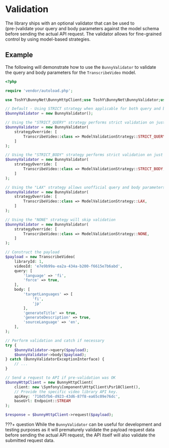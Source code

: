 # Validation

The library ships with an optional validator that can be used to (pre-)validate your query and body parameters against the model schema before sending the actual API request. The validator allows for fine-grained control by using model-based strategies.

## Example

The following will demonstrate how to use the `BunnyValidator` to validate the query and body parameters for the `TranscribeVideo` model.

```php
<?php

require 'vendor/autoload.php';

use ToshY\BunnyNet\BunnyHttpClient;use ToshY\BunnyNet\BunnyValidator;use ToshY\BunnyNet\Enum\Endpoint;use ToshY\BunnyNet\Enum\Validation\ModelValidationStrategy;use ToshY\BunnyNet\Model\Api\Stream\ManageVideos\TranscribeVideo;

// Default - Using STRICT strategy when applicable for both query and body parameters
$bunnyValidator = new BunnyValidator();

// Using the "STRICT_QUERY" strategy performs strict validation on just the query parameters
$bunnyValidator = new BunnyValidator(
    strategyOverride: [
        TranscribeVideo::class => ModelValidationStrategy::STRICT_QUERY,
    ]
);

// Using the "STRICT_BODY" strategy performs strict validation on just the body parameters
$bunnyValidator = new BunnyValidator(
    strategyOverride: [
        TranscribeVideo::class => ModelValidationStrategy::STRICT_BODY,
    ]
);

// Using the "LAX" strategy allows unofficial query and body parameters to be sent in the request
$bunnyValidator = new BunnyValidator(
    strategyOverride: [
        TranscribeVideo::class => ModelValidationStrategy::LAX,
    ]
);

// Using the "NONE" strategy will skip validation
$bunnyValidator = new BunnyValidator(
    strategyOverride: [
        TranscribeVideo::class => ModelValidationStrategy::NONE,
    ]
);

// Construct the payload
$payload = new TranscribeVideo(
    libraryId: 1,
    videoId: 'e7e9b99a-ea2a-434a-b200-f6615e7b6abd',
    query: [
        'language' => 'fi',
        'force' => true,
    ],
    body: [
        'targetLanguages' => [
            'fi',
            'jp'
        ],
        'generateTitle' => true,
        'generateDescription' => true,
        'sourceLanguage' => 'en',
    ],   
);

// Perform validation and catch if necessary
try {
    $bunnyValidator->query($payload);
    $bunnyValidator->body($payload);
} catch (BunnyValidatorExceptionInterface) {
    // ...
}

// Send a request to API if pre-validation was OK
$bunnyHttpClient = new BunnyHttpClient(
    client: new \Symfony\Component\HttpClient\Psr18Client(),
    // Provide the specific video library API key.
    apiKey: '710d5fb6-d923-43d6-87f8-ea65c09e76dc',
    baseUrl: Endpoint::STREAM
);

$response = $bunnyHttpClient->request($payload);
```

???+ question
    While the `BunnyValidator` can be useful for development and testing purposes as it will prematurely validate the payload request data before sending the actual API request, the API itself will also validate the submitted request data.